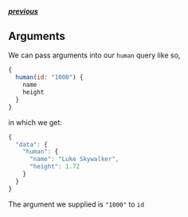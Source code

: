 ##### [previous][fields]

## Arguments

We can pass arguments into our `human` query like so,

```js
{
  human(id: "1000") {
    name
    height
  }
}
```

in which we get:

```js
{
  "data": {
    "human": {
      "name": "Luke Skywalker",
      "height": 1.72
    }
  }
}
```

The argument we supplied is `"1000"` to `id`

[fields]: ./fields.md
